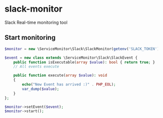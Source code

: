 # slack-monitor
Slack Real-time monitoring tool

## Start monitoring
```php
$monitor = new \ServiceMonitor\Slack\SlackMonitor(getenv('SLACK_TOKEN'));

$event = new class extends \ServiceMonitor\Slack\SlackEvent {
    public function isExecutable(array $value): bool { return true; }
    // All events execute

    public function execute(array $value): void
    {
        echo("New Event has arrived :)" . PHP_EOL);
        var_dump($value);
    }
};

$monitor->setEvent($event);
$monitor->start();
```
